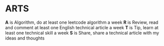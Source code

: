 # ARTS
**A** is Algorithm, do at least one leetcode algorithm a week
**R** is Review, read and comment at least one English technical article a week
**T** is Tip, learn at least one technical skill a week
**S** is Share, share a technical article with my ideas and thoughts
